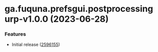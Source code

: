 # ga.fuquna.prefsgui.postprocessingurp-v1.0.0 (2023-06-28)


### Features

* Initial release ([2596155](https://github.com/fuqunaga/PrefsGUI-PostProcessingURP/commit/259615565afc39428cb95983cf5ac8fb230cd0d5))
